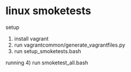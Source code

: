 # linux smoketests

setup
1) install vagrant
2) run vagrantcommon/generate_vagrantfiles.py
3) run setup_smoketests.bash

running
4) run smoketest_all.bash
